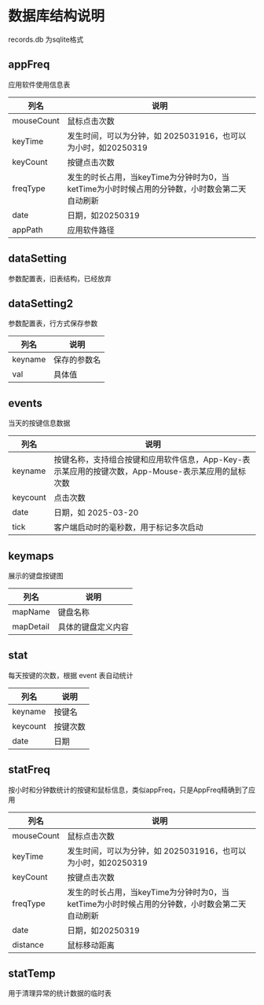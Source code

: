 # 数据库结构说明

records.db 为sqlite格式

## appFreq

应用软件使用信息表

| 列名       | 说明                                                         |
| ---------- | ------------------------------------------------------------ |
| mouseCount | 鼠标点击次数                                                 |
| keyTime    | 发生时间，可以为分钟，如 2025031916，也可以为小时，如20250319 |
| keyCount   | 按键点击次数                                                 |
| freqType   | 发生的时长占用，当keyTime为分钟时为0，当ketTime为小时时候占用的分钟数，小时数会第二天自动刷新 |
| date       | 日期，如20250319                                             |
| appPath    | 应用软件路径                                                 |



## dataSetting

参数配置表，旧表结构，已经放弃

## dataSetting2

参数配置表，行方式保存参数

| 列名    | 说明         |
| ------- | ------------ |
| keyname | 保存的参数名 |
| val     | 具体值       |

## events

当天的按键信息数据

| 列名     | 说明                                                         |
| -------- | ------------------------------------------------------------ |
| keyname  | 按键名称，支持组合按键和应用软件信息，App-Key-表示某应用的按键次数，App-Mouse-表示某应用的鼠标次数 |
| keycount | 点击次数                                                     |
| date     | 日期，如 2025-03-20                                          |
| tick     | 客户端启动时的毫秒数，用于标记多次启动                       |

## keymaps

展示的键盘按键图

| 列名      | 说明               |
| --------- | ------------------ |
| mapName   | 键盘名称           |
| mapDetail | 具体的键盘定义内容 |

## stat

每天按键的次数，根据 event 表自动统计

| 列名     | 说明     |
| -------- | -------- |
| keyname  | 按键名   |
| keycount | 按键次数 |
| date     | 日期     |

## statFreq

按小时和分钟数统计的按键和鼠标信息，类似appFreq，只是AppFreq精确到了应用

| 列名       | 说明                                                         |
| ---------- | ------------------------------------------------------------ |
| mouseCount | 鼠标点击次数                                                 |
| keyTime    | 发生时间，可以为分钟，如 2025031916，也可以为小时，如20250319 |
| keyCount   | 按键点击次数                                                 |
| freqType   | 发生的时长占用，当keyTime为分钟时为0，当ketTime为小时时候占用的分钟数，小时数会第二天自动刷新 |
| date       | 日期，如20250319                                             |
| distance   | 鼠标移动距离                                                 |

## statTemp

用于清理异常的统计数据的临时表





